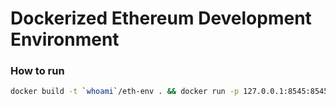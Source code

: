 # Dockerized Ethereum Development Environment

### How to run

``` bash
docker build -t `whoami`/eth-env . && docker run -p 127.0.0.1:8545:8545 `whoami`/eth-env
```

